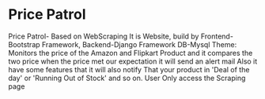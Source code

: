 # Price Patrol
 Price Patrol- Based on WebScraping 
It is Website, build by 
Frontend-Bootstrap Framework,
Backend-Django Framework
DB-Mysql
Theme:
Monitors the price of the Amazon and Flipkart Product and it compares the two price when the price met our expectation it will send an alert mail
Also it have some features that it will also notify That your product in 'Deal of the day' or 'Running Out of Stock' and so on.
User Only access the Scraping page

